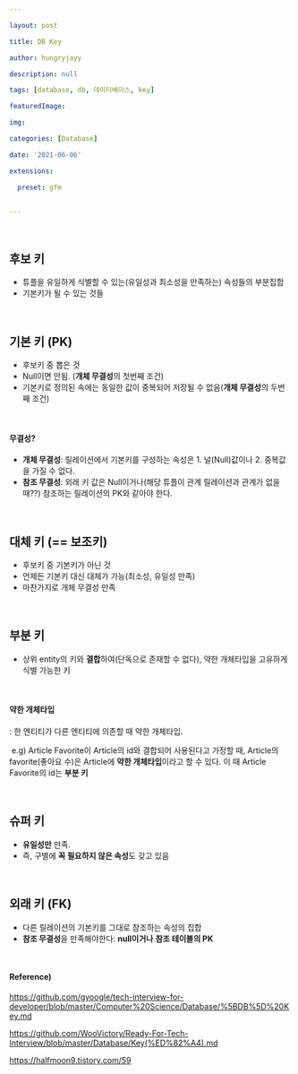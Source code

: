 ```yaml
---

layout: post

title: DB Key

author: hungryjayy

description: null

tags: [database, db, 데이터베이스, key]

featuredImage: 

img: 

categories: [Database]

date: '2021-06-06'

extensions:

  preset: gfm


---
```


<br>

## 후보 키

* 튜플을 유일하게 식별할 수 있는(유일성과 최소성을 만족하는) 속성들의 부분집합
* 기본키가 될 수 있는 것들

<br>

## 기본 키 (PK)

* 후보키 중 뽑은 것
* Null이면 안됨. (**개체 무결성**의 첫번째 조건)
* 기본키로 정의된 속에는 동일한 값이 중복되어 저장될 수 없음(**개체 무결성**의 두번째 조건)

<br>

#### 무결성?

* **개체 무결성**: 릴레이션에서 기본키를 구성하는 속성은 1. 널(Null)값이나 2. 중복값을 가질 수 없다.
* **참조 무결성**: 외래 키 값은 Null이거나(해당 튜플이 관계 릴레이션과 관계가 없을 때??) 참조하는 릴레이션의 PK와 같아야 한다.

<br>

## 대체 키 (== 보조키)

* 후보키 중 기본키가 아닌 것
* 언제든 기본키 대신 대체가 가능(최소성, 유일성 만족)
* 마찬가지로 개체 무결성 만족

<br>

## 부분 키

* 상위 entity의 키와 **결합**하여(단독으로 존재할 수 없다), 약한 개체타입을 고유하게 식별 가능한 키

<br>

#### 약한 개체타입

: 한 엔티티가 다른 엔티티에 의존할 때 약한 개체타입.

​	e.g) Article Favorite이 Article의 id와 결합되어 사용된다고 가정할 때, Article의 favorite(좋아요 수)은 Article에 **약한 개체타입**이라고 할 수 있다. 이 때 Article Favorite의 id는 **부분 키**

<br>

## 슈퍼 키

* **유일성만** 만족.
* 즉, 구별에 **꼭 필요하지 않은 속성**도 갖고 있음

<br>

## 외래 키 (FK)

* 다른 릴레이션의 기본키를 그대로 참조하는 속성의 집합
* **참조 무결성**을 만족해야한다: **null이거나** **참조 테이블의 PK**

<br>

#### Reference)

https://github.com/gyoogle/tech-interview-for-developer/blob/master/Computer%20Science/Database/%5BDB%5D%20Key.md

https://github.com/WooVictory/Ready-For-Tech-Interview/blob/master/Database/Key(%ED%82%A4).md

https://halfmoon9.tistory.com/59